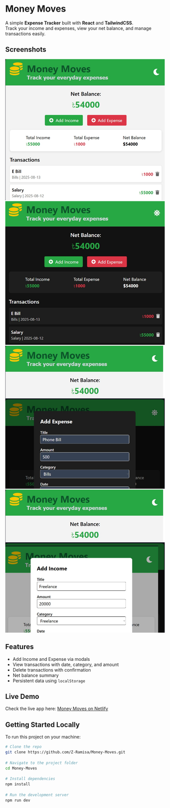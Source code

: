 # Money Moves

A simple **Expense Tracker** built with **React** and **TailwindCSS**.  
Track your income and expenses, view your net balance, and manage transactions easily.

## Screenshots

![Screenshot 1](./screenshots/1.jpg)
![Screenshot 2](./screenshots/2.jpg)
![Screenshot 3](./screenshots/3.jpg)
![Screenshot 4](./screenshots/4.jpg)


## Features

- Add Income and Expense via modals
- View transactions with date, category, and amount
- Delete transactions with confirmation
- Net balance summary
- Persistent data using `localStorage`

## Live Demo

Check the live app here: [Money Moves on Netlify](https://money-moves-tracker.netlify.app)

## Getting Started Locally

To run this project on your machine:

```bash
# Clone the repo
git clone https://github.com/Z-Ramisa/Money-Moves.git

# Navigate to the project folder
cd Money-Moves

# Install dependencies
npm install

# Run the development server
npm run dev
